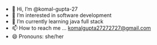 - 👋 Hi, I’m @komal-gupta-27
- 👀 I’m interested in  software development 
- 🌱 I’m currently learning java full stack
- 📫 How to reach me ... komalgupta27272727@gmail.com
- 😄 Pronouns: she/her

<!---
komal-gupta-27/komal-gupta-27 is a ✨ special ✨ repository because its `README.md` (this file) appears on your GitHub profile.
You can click the Preview link to take a look at your changes.
--->
